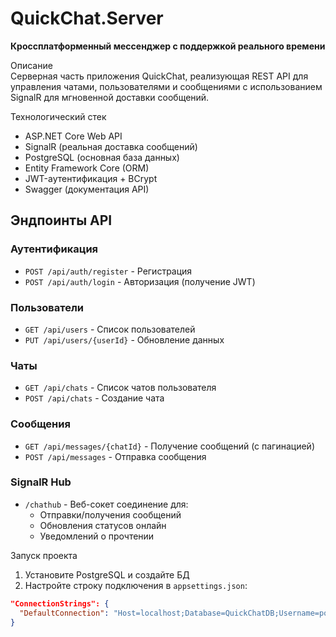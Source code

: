 # QuickChat.Server  
**Кроссплатформенный мессенджер с поддержкой реального времени**  

Описание  
Серверная часть приложения QuickChat, реализующая REST API для управления чатами, пользователями и сообщениями с использованием SignalR для мгновенной доставки сообщений.  

Технологический стек  
- ASP.NET Core Web API  
- SignalR (реальная доставка сообщений)  
- PostgreSQL (основная база данных)  
- Entity Framework Core (ORM)  
- JWT-аутентификация + BCrypt  
- Swagger (документация API)  

## Эндпоинты API  
### Аутентификация  
- `POST /api/auth/register` - Регистрация  
- `POST /api/auth/login` - Авторизация (получение JWT)  

### Пользователи  
- `GET /api/users` - Список пользователей  
- `PUT /api/users/{userId}` - Обновление данных  

### Чаты  
- `GET /api/chats` - Список чатов пользователя  
- `POST /api/chats` - Создание чата  

### Сообщения  
- `GET /api/messages/{chatId}` - Получение сообщений (с пагинацией)  
- `POST /api/messages` - Отправка сообщения  

### SignalR Hub  
- `/chathub` - Веб-сокет соединение для:  
  - Отправки/получения сообщений  
  - Обновления статусов онлайн  
  - Уведомлений о прочтении  

Запуск проекта  
1. Установите PostgreSQL и создайте БД  
2. Настройте строку подключения в `appsettings.json`:  
```json 
"ConnectionStrings": {
  "DefaultConnection": "Host=localhost;Database=QuickChatDB;Username=postgres;Password=your_password"
}
